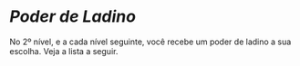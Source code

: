 # *Poder de Ladino*

No 2º nível, e a cada nível seguinte, você recebe um poder de ladino a sua escolha. Veja a lista a seguir.